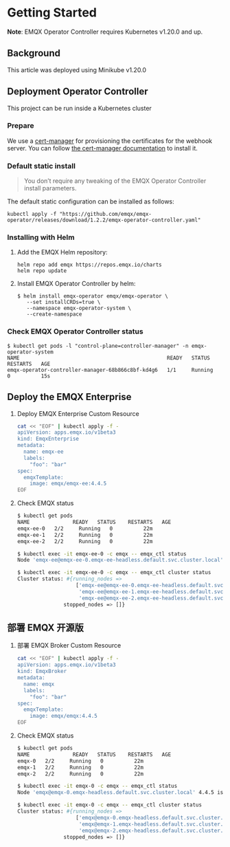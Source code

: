 # Getting Started

**Note**: EMQX Operator Controller requires Kubernetes v1.20.0 and up.

## Background

This article was deployed using Minikube v1.20.0

## Deployment Operator Controller

This project can be run inside a Kubernetes cluster

### Prepare

We use a [cert-manager](https://github.com/jetstack/cert-manager) for provisioning the certificates for the webhook server. You can follow [the cert-manager documentation](https://cert-manager.io/docs/installation/) to install it.

### Default static install

> You don’t require any tweaking of the EMQX Operator Controller install parameters.

The default static configuration can be installed as follows:

```shell
kubectl apply -f "https://github.com/emqx/emqx-operator/releases/download/1.2.2/emqx-operator-controller.yaml"
```

### Installing with Helm

1. Add the EMQX Helm repository:

   ```
   helm repo add emqx https://repos.emqx.io/charts
   helm repo update
   ```

2. Install EMQX Operator Controller by helm:

   ```
   $ helm install emqx-operator emqx/emqx-operator \
      --set installCRDs=true \
      --namespace emqx-operator-system \
      --create-namespace
   ```

### Check EMQX Operator Controller status

   ```shell
   $ kubectl get pods -l "control-plane=controller-manager" -n emqx-operator-system
   NAME                                                READY   STATUS    RESTARTS   AGE
   emqx-operator-controller-manager-68b866c8bf-kd4g6   1/1     Running   0          15s
   ```

## Deploy the EMQX Enterprise

1. Deploy EMQX Enterprise Custom Resource  

   ```bash
   cat << "EOF" | kubectl apply -f -
   apiVersion: apps.emqx.io/v1beta3
   kind: EmqxEnterprise
   metadata:
     name: emqx-ee
     labels:
       "foo": "bar"
   spec:
     emqxTemplate:
       image: emqx/emqx-ee:4.4.5
   EOF
   ```

2. Check EMQX status

   ```bash  
   $ kubectl get pods  
   NAME              READY   STATUS    RESTARTS   AGE  
   emqx-ee-0   2/2     Running   0          22m  
   emqx-ee-1   2/2     Running   0          22m  
   emqx-ee-2   2/2     Running   0          22m  

   $ kubectl exec -it emqx-ee-0 -c emqx -- emqx_ctl status  
   Node 'emqx-ee@emqx-ee-0.emqx-ee-headless.default.svc.cluster.local' 4.4.5 is started  

   $ kubectl exec -it emqx-ee-0 -c emqx -- emqx_ctl cluster status  
   Cluster status: #{running_nodes =>
                      ['emqx-ee@emqx-ee-0.emqx-ee-headless.default.svc.cluster.local',
                       'emqx-ee@emqx-ee-1.emqx-ee-headless.default.svc.cluster.local',
                       'emqx-ee@emqx-ee-2.emqx-ee-headless.default.svc.cluster.local'],
                  stopped_nodes => []}
   ```


## 部署 EMQX 开源版

1. 部署 EMQX Broker Custom Resource

   ```bash
   cat << "EOF" | kubectl apply -f -
   apiVersion: apps.emqx.io/v1beta3
   kind: EmqxBroker
   metadata:
     name: emqx
     labels:
       "foo": "bar"
   spec:
     emqxTemplate:
       image: emqx/emqx:4.4.5
   EOF
   ```

2. Check EMQX status

   ```bash
   $ kubectl get pods
   NAME              READY   STATUS    RESTARTS   AGE
   emqx-0   2/2     Running   0          22m
   emqx-1   2/2     Running   0          22m
   emqx-2   2/2     Running   0          22m

   $ kubectl exec -it emqx-0 -c emqx -- emqx_ctl status
   Node 'emqx@emqx-0.emqx-headless.default.svc.cluster.local' 4.4.5 is started

   $ kubectl exec -it emqx-0 -c emqx -- emqx_ctl cluster status
   Cluster status: #{running_nodes =>
                      ['emqx@emqx-0.emqx-headless.default.svc.cluster.local',
                       'emqx@emqx-1.emqx-headless.default.svc.cluster.local',
                       'emqx@emqx-2.emqx-headless.default.svc.cluster.local'],
                  stopped_nodes => []} 
   ```
